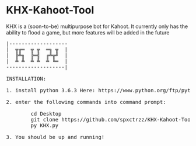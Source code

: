 # KHX-Kahoot-Tool
KHX is a (soon-to-be) multipurpose bot for Kahoot. It currently only has the ability to flood a game, but more features will be added in the future


<pre>
|-------------------
|  ╦╔═  ╦ ╦  ═╗ ╦  |
|  ╠╩╗  ╠═╣  ╔╩╦╝  |
|  ╩ ╩  ╩ ╩  ╩ ╚═  |
-------------------|

INSTALLATION:

1. install python 3.6.3 Here: https://www.python.org/ftp/python/3.6.3/python-3.6.3-amd64.exe

2. enter the following commands into command prompt:     
        
        cd Desktop
        git clone https://github.com/spxctrzz/KHX-Kahoot-Tool
        py KHX.py
        
3. You should be up and running!
